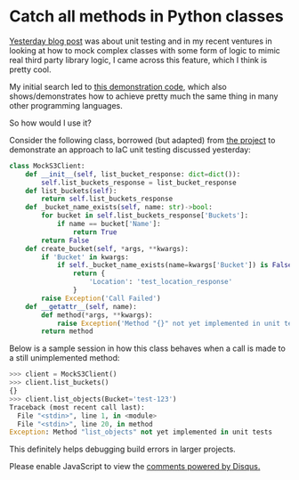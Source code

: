 # Catch all methods in Python classes

[Yesterday blog post](2022-03-07.md) was about unit testing and in my recent ventures in looking at how to mock complex classes with some form of logic to mimic real third party library logic, I came across this feature, which I think is pretty cool.

My initial search led to [this demonstration code](https://rosettacode.org/wiki/Respond_to_an_unknown_method_call#Python), which also shows/demonstrates how to achieve pretty much the same thing in many other programming languages. 

So how would I use it?

Consider the following class, borrowed (but adapted) from [the project](https://github.com/nicc777/iac-mocking-test) to demonstrate an approach to IaC unit testing discussed yesterday:

```python
class MockS3Client:
    def __init__(self, list_bucket_response: dict=dict()):
        self.list_buckets_response = list_bucket_response
    def list_buckets(self):
        return self.list_buckets_response
    def _bucket_name_exists(self, name: str)->bool:
        for bucket in self.list_buckets_response['Buckets']:
            if name == bucket['Name']:
                return True
        return False
    def create_bucket(self, *args, **kwargs):
        if 'Bucket' in kwargs:
            if self._bucket_name_exists(name=kwargs['Bucket']) is False:
                return {
                    'Location': 'test_location_response'
                }
        raise Exception('Call Failed')
    def __getattr__(self, name):
        def method(*args, **kwargs):
            raise Exception('Method "{}" not yet implemented in unit tests'.format(name))
        return method
```

Below is a sample session in how this class behaves when a call is made to a still unimplemented method:

```python
>>> client = MockS3Client()
>>> client.list_buckets()
{}
>>> client.list_objects(Bucket='test-123')
Traceback (most recent call last):
  File "<stdin>", line 1, in <module>
  File "<stdin>", line 20, in method
Exception: Method "list_objects" not yet implemented in unit tests
```

This definitely helps debugging build errors in larger projects.

<div id="disqus_thread"></div>
<script>
    /**
    *  RECOMMENDED CONFIGURATION VARIABLES: EDIT AND UNCOMMENT THE SECTION BELOW TO INSERT DYNAMIC VALUES FROM YOUR PLATFORM OR CMS.
    *  LEARN WHY DEFINING THESE VARIABLES IS IMPORTANT: https://disqus.com/admin/universalcode/#configuration-variables    */
    /*
    var disqus_config = function () {
    this.page.url = PAGE_URL;  // Replace PAGE_URL with your page's canonical URL variable
    this.page.identifier = PAGE_IDENTIFIER; // Replace PAGE_IDENTIFIER with your page's unique identifier variable
    };
    */
    (function() { // DON'T EDIT BELOW THIS LINE
    var d = document, s = d.createElement('script');
    s.src = 'https://nicc777.disqus.com/embed.js';
    s.setAttribute('data-timestamp', +new Date());
    (d.head || d.body).appendChild(s);
    })();
</script>
<noscript>Please enable JavaScript to view the <a href="https://disqus.com/?ref_noscript">comments powered by Disqus.</a></noscript>

